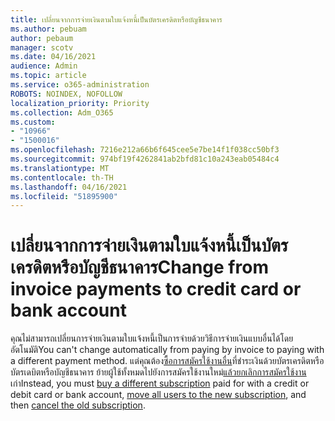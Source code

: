 ```yaml
---
title: เปลี่ยนจากการจ่ายเงินตามใบแจ้งหนี้เป็นบัตรเครดิตหรือบัญชีธนาคาร
ms.author: pebuam
author: pebaum
manager: scotv
ms.date: 04/16/2021
audience: Admin
ms.topic: article
ms.service: o365-administration
ROBOTS: NOINDEX, NOFOLLOW
localization_priority: Priority
ms.collection: Adm_O365
ms.custom:
- "10966"
- "1500016"
ms.openlocfilehash: 7216e212a66b6f645cee5e7be14f1f038cc50bf3
ms.sourcegitcommit: 974bf19f4262841ab2bfd81c10a243eab05484c4
ms.translationtype: MT
ms.contentlocale: th-TH
ms.lasthandoff: 04/16/2021
ms.locfileid: "51895900"
---
```

# <a name="change-from-invoice-payments-to-credit-card-or-bank-account"></a><span data-ttu-id="e9c8c-102">เปลี่ยนจากการจ่ายเงินตามใบแจ้งหนี้เป็นบัตรเครดิตหรือบัญชีธนาคาร</span><span class="sxs-lookup"><span data-stu-id="e9c8c-102">Change from invoice payments to credit card or bank account</span></span>

<span data-ttu-id="e9c8c-103">คุณไม่สามารถเปลี่ยนการจ่ายเงินตามใบแจ้งหนี้เป็นการจ่ายด้วยวิธีการจ่ายเงินแบบอื่นได้โดยอัตโนมัติ</span><span class="sxs-lookup"><span data-stu-id="e9c8c-103">You can't change automatically from paying by invoice to paying with a different payment method.</span></span> <span data-ttu-id="e9c8c-104">แต่คุณต้อง[ซื้อการสมัครใช้งานอื่น](https://docs.microsoft.com/microsoft-365/commerce/try-or-buy-microsoft-365#buy-a-different-subscription)ที่ชําระเงินด้วยบัตรเครดิตหรือบัตรเดบิตหรือบัญชีธนาคาร ย้ายผู้ใช้ทั้งหมดไปยังการสมัครใช้งาน[](https://docs.microsoft.com/microsoft-365/commerce/subscriptions/move-users-different-subscription)ใหม่[แล้วยกเลิกการสมัครใช้งาน](https://docs.microsoft.com/microsoft-365/commerce/subscriptions/cancel-your-subscription)เก่า</span><span class="sxs-lookup"><span data-stu-id="e9c8c-104">Instead, you must [buy a different subscription](https://docs.microsoft.com/microsoft-365/commerce/try-or-buy-microsoft-365#buy-a-different-subscription) paid for with a credit or debit card or bank account, [move all users to the new subscription](https://docs.microsoft.com/microsoft-365/commerce/subscriptions/move-users-different-subscription), and then [cancel the old subscription](https://docs.microsoft.com/microsoft-365/commerce/subscriptions/cancel-your-subscription).</span></span> 
